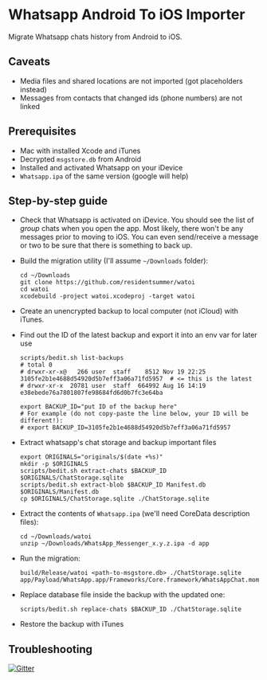 # Whatsapp Android To iOS Importer

Migrate Whatsapp chats history from Android to iOS.

## Caveats

* Media files and shared locations are not imported (got placeholders instead)
* Messages from contacts that changed ids (phone numbers) are not linked

## Prerequisites

* Mac with installed Xcode and iTunes
* Decrypted `msgstore.db` from Android
* Installed and activated Whatsapp on your iDevice
* `Whatsapp.ipa` of the same version (google will help)

## Step-by-step guide

* Check that Whatsapp is activated on iDevice. You should see the list of *group* chats
  when you open the app. Most likely, there won't be any messages prior to moving to iOS.
  You can even send/receive a message or two to be sure that there is something to back up.
* Build the migration utility (I'll assume `~/Downloads` folder):

      cd ~/Downloads
      git clone https://github.com/residentsummer/watoi
      cd watoi
      xcodebuild -project watoi.xcodeproj -target watoi

* Create an unencrypted backup to local computer (not iCloud) with iTunes.
* Find out the ID of the latest backup and export it into an env var for later use

      scripts/bedit.sh list-backups
      # total 0
      # drwxr-xr-x@   266 user  staff    8512 Nov 19 22:25 3105fe2b1e4688d54920d5b7eff3a06a71fd5957  # <= this is the latest
      # drwxr-xr-x  20781 user  staff  664992 Aug 16 14:19 e38ebede76a7801807fe98684fd6d0b7fc3e64ba

      export BACKUP_ID="put ID of the backup here"
      # For example (do not copy-paste the line below, your ID will be different!):
      # export BACKUP_ID=3105fe2b1e4688d54920d5b7eff3a06a71fd5957

* Extract whatsapp's chat storage and backup important files

      export ORIGINALS="originals/$(date +%s)"
      mkdir -p $ORIGINALS
      scripts/bedit.sh extract-chats $BACKUP_ID $ORIGINALS/ChatStorage.sqlite
      scripts/bedit.sh extract-blob $BACKUP_ID Manifest.db $ORIGINALS/Manifest.db
      cp $ORIGINALS/ChatStorage.sqlite ./ChatStorage.sqlite

* Extract the contents of `Whatsapp.ipa` (we'll need CoreData description files):

      cd ~/Downloads/watoi
      unzip ~/Downloads/WhatsApp_Messenger_x.y.z.ipa -d app

* Run the migration:

      build/Release/watoi <path-to-msgstore.db> ./ChatStorage.sqlite app/Payload/WhatsApp.app/Frameworks/Core.framework/WhatsAppChat.momd

* Replace database file inside the backup with the updated one:

      scripts/bedit.sh replace-chats $BACKUP_ID ./ChatStorage.sqlite

* Restore the backup with iTunes

## Troubleshooting

[![Gitter](https://badges.gitter.im/gitterHQ/gitter.svg)](https://gitter.im/residentsummer_watoi/Lobby?utm_source=badge&utm_medium=badge&utm_campaign=pr-badge)

